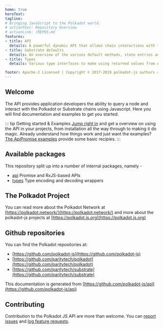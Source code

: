 ```yaml
---
home: true
heroText:
tagline:
# Bringing JavaScript to the Polkadot world.
# actionText: Repository Overview
# actionLink: /REPOS.md
features:
- title: API
  details: A powerful dynamic API that allows chain interactions with transparent encoding and decoding.
- title: Substrate defaults
  details: An overview of the various default methods, state entries and RPCs for Substrate-based chains.
- title: Types
  details: Various type interfaces to make using returned values from API calls transparent in your code.

footer: Apache-2 Licensed | Copyright © 2017-2019 polkadot-js authors and contributors
---
```


## Welcome

The API provides application developers the ability to query a node and interact with the Polkadot or Substrate chains using Javascript. Here you will find documentation and examples to get you started.

::: tip Getting started & Examples
[Jump right in](/start/) and get a overview on using the API in your projects, from installation all the way through to making it do magic.  Already understand how things work and just want the examples? [The ApiPromise examples](/examples/promise/) provide some basic recipies.
:::

## Available packages

This repository split up into a number of internal packages, namely -

- [api](api/README.md) Promise and RxJS-based APIs
- [types](types/README.md) Type encoding and decoding wrappers

## The Polkadot Project

You can read more about the Polkadot Network at [https://polkadot.network/](https://polkadot.network/) and more about the polkadot-js projects at [https://polkadot.js.org](https://polkadot.js.org)

## Github repositories

You can find the Polkadot repositories at:

- [https://github.com/polkadot-js](https://github.com/polkadot-js)
- [https://github.com/paritytech/polkadot](https://github.com/paritytech/polkadot)
- [https://github.com/paritytech/substrate](https://github.com/paritytech/substrate)

This documentation is generated from [https://github.com/polkadot-js/api](https://github.com/polkadot-js/api)

## Contributing

Contribution to the Polkadot JS API are more than welcome. You can [report issues](https://github.com/polkadot-js/api/issues/new) and [log feature requests](https://github.com/polkadot-js/api/issues/new).

